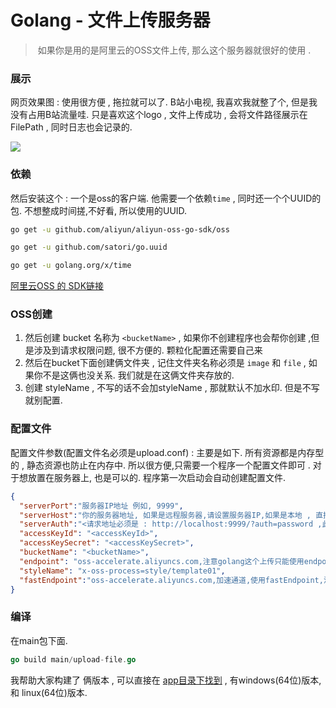# Golang - 文件上传服务器

> ​	如果你是用的是阿里云的OSS文件上传, 那么这个服务器就很好的使用 . 

### 展示

网页效果图 : 使用很方便 , 拖拉就可以了.  B站小电视, 我喜欢我就整了个, 但是我没有占用B站流量哇. 只是喜欢这个logo  , 文件上传成功 , 会将文件路径展示在FilePath , 同时日志也会记录的. 

![](https://tyut.oss-accelerate.aliyuncs.com/image/2020-20-22/a4fbd669-976e-41bf-8da4-dc0a76ac3e63.png)

### 依赖

然后安装这个 :  一个是oss的客户端. 他需要一个依赖`time` , 同时还一个个UUID的包. 不想整成时间搓,不好看, 所以使用的UUID. 

```bash
go get -u github.com/aliyun/aliyun-oss-go-sdk/oss

go get -u github.com/satori/go.uuid

go get -u golang.org/x/time
```

[阿里云OSS 的 SDK链接](https://help.aliyun.com/document_detail/32144.html?spm=a2c4g.11186623.6.889.5bb01144t7i0oL)

### OSS创建

1. 然后创建 bucket 名称为 `<bucketName>`  , 如果你不创建程序也会帮你创建 ,但是涉及到请求权限问题, 很不方便的. 颗粒化配置还需要自己来
2. 然后在bucket下面创建俩文件夹 ,  记住文件夹名称必须是 `image`  和 `file` , 如果你不是这俩也没关系. 我们就是在这俩文件夹存放的. 
3. 创建 styleName , 不写的话不会加styleName , 那就默认不加水印.  但是不写就别配置.

### 配置文件

配置文件参数(配置文件名必须是upload.conf) : 主要是如下. 所有资源都是内存型的 , 静态资源也防止在内存中. 所以很方便,只需要一个程序一个配置文件即可 . 对于想放置在服务器上, 也是可以的. 程序第一次启动会自动创建配置文件. 

```json
{
  "serverPort":"服务器IP地址 例如, 9999",
  "serverHost":"你的服务器地址, 如果是远程服务器,请设置服务器IP,如果是本地 , 直接写localhost即刻",
  "serverAuth":"<请求地址必须是 : http://localhost:9999/?auth=password ,此时你需要在这里配置的就是password , 你的校验码,比如写123456>",
  "accessKeyId": "<accessKeyId>",
  "accessKeySecret": "<accessKeySecret>",
  "bucketName": "<bucketName>",
  "endpoint": "oss-accelerate.aliyuncs.com,注意golang这个上传只能使用endpoint,不能使用fastEndpoint,所以注意",
  "styleName": "x-oss-process=style/template01",
  "fastEndpoint":"oss-accelerate.aliyuncs.com,加速通道,使用fastEndpoint,没有开通就是使用普通的endpoint"
}
```

### 编译

在main包下面. 

```go
go build main/upload-file.go
```

我帮助大家构建了 俩版本 , 可以直接在 [app目录下找到](./app)  , 有windows(64位)版本, 和 linux(64位)版本. 